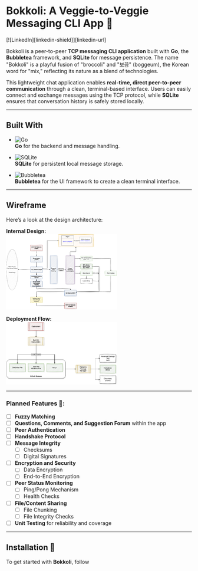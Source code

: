 # Bokkoli: A Veggie-to-Veggie Messaging CLI App 🌱

[![LinkedIn][linkedin-shield]][linkedin-url]

Bokkoli is a peer-to-peer **TCP messaging CLI application** built with **Go**, the **Bubbletea** framework, and **SQLite** for message persistence. The name "Bokkoli" is a playful fusion of "broccoli" and "보끔" (boggeum), the Korean word for "mix," reflecting its nature as a blend of technologies.

This lightweight chat application enables **real-time, direct peer-to-peer communication** through a clean, terminal-based interface. Users can easily connect and exchange messages using the TCP protocol, while **SQLite** ensures that conversation history is safely stored locally.

---

## Built With

- ![Go](./assets/Bokkoli-Golang-image.png)  
  **Go** for the backend and message handling.
  
- ![SQLite](./assets/Bokkoli-sqlite-image.png)  
  **SQLite** for persistent local message storage.
  
- ![Bubbletea](https://avatars.githubusercontent.com/u/24752999?s=200&v=4)  
  **Bubbletea** for the UI framework to create a clean terminal interface.

---

## Wireframe

Here’s a look at the design architecture:

**Internal Design:**  
<img src="./assets/Bokkoli-internalDesign.drawio.png" width="300" />

**Deployment Flow:**  
<img src="./assets/Bokkoli-Deployment.drawio.png" width="300" />

---



### Planned Features 🚀:

- [ ] **Fuzzy Matching**
- [ ] **Questions, Comments, and Suggestion Forum** within the app
- [ ] **Peer Authentication**
- [ ] **Handshake Protocol**
- [ ] **Message Integrity**
  - [ ] Checksums
  - [ ] Digital Signatures
- [ ] **Encryption and Security**
  - [ ] Data Encryption
  - [ ] End-to-End Encryption
- [ ] **Peer Status Monitoring**
  - [ ] Ping/Pong Mechanism
  - [ ] Health Checks
- [ ] **File/Content Sharing**
  - [ ] File Chunking
  - [ ] File Integrity Checks
- [ ] **Unit Testing** for reliability and coverage

---

## Installation 🔧

To get started with **Bokkoli**, follow
